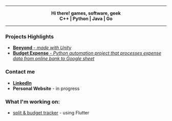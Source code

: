 

---

<p align="center">
    <strong>
        Hi there! games, software, geek
        <br>
        C++ | Python | Java | Go
    </strong>
</p>

---

### Projects Highlights
* [**Beeyond** - *made with Unity*](https://hivemindstudioau.itch.io/beeyond)  
* [**Budget Expense** - *Python automation project that processes expense data from online bank to Google sheet*](https://github.com/hc-jinghu/daily-expense-tracker)  

### Contact me
* [**LinkedIn**](https://www.linkedin.com/in/hc-jinghu/)
* **Personal Website** - in progress

### What I'm working on:
* [split & budget tracker]([url](https://github.com/hc-jinghu/sharebao)https://github.com/hc-jinghu/sharebao) - using Flutter
